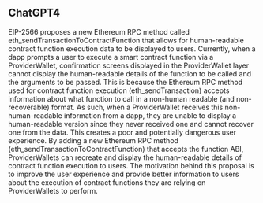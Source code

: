 ## ChatGPT4

EIP-2566 proposes a new Ethereum RPC method called eth_sendTransactionToContractFunction that allows for human-readable contract function execution data to be displayed to users. Currently, when a dapp prompts a user to execute a smart contract function via a ProviderWallet, confirmation screens displayed in the ProviderWallet layer cannot display the human-readable details of the function to be called and the arguments to be passed. This is because the Ethereum RPC method used for contract function execution (eth_sendTransaction) accepts information about what function to call in a non-human readable (and non-recoverable) format. As such, when a ProviderWallet receives this non-human-readable information from a dapp, they are unable to display a human-readable version since they never received one and cannot recover one from the data. This creates a poor and potentially dangerous user experience. By adding a new Ethereum RPC method (eth_sendTransactionToContractFunction) that accepts the function ABI, ProviderWallets can recreate and display the human-readable details of contract function execution to users. The motivation behind this proposal is to improve the user experience and provide better information to users about the execution of contract functions they are relying on ProviderWallets to perform.

